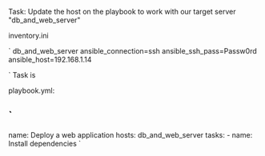 Task: Update the host on the playbook to work with our target server "db_and_web_server"


inventory.ini

`
db_and_web_server ansible_connection=ssh ansible_ssh_pass=Passw0rd ansible_host=192.168.1.14

`
Task is 

playbook.yml:

`
-
  name: Deploy a web application
  hosts: db_and_web_server
  tasks:
    - name: Install dependencies
`
